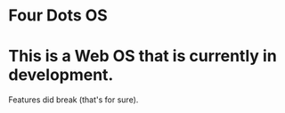 # Four Dots OS
This is a Web OS that is currently in development. <br>
=======
Features did break (that's for sure).<br>